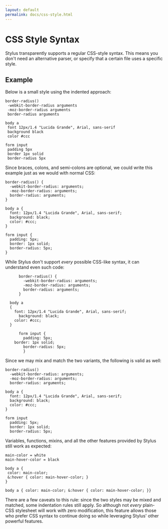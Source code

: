 ```yaml
---
layout: default
permalink: docs/css-style.html
---
```


# CSS Style Syntax

Stylus transparently supports a regular CSS-style syntax. This means you don't need an alternative parser, or specify that a certain file uses a specific style.

## Example

 Below is a small style using the indented approach:
 
 ```stylus
border-radius()
  -webkit-border-radius arguments
  -moz-border-radius arguments
  border-radius arguments

body a
  font 12px/1.4 "Lucida Grande", Arial, sans-serif
  background black
  color #ccc

form input
  padding 5px
  border 1px solid
  border-radius 5px
```

Since braces, colons, and semi-colons are optional, we could write this example just as we would with normal CSS:
 
```stylus
border-radius() {
  -webkit-border-radius: arguments;
  -moz-border-radius: arguments;
  border-radius: arguments;
}

body a {
  font: 12px/1.4 "Lucida Grande", Arial, sans-serif;
  background: black;
  color: #ccc;
}

form input {
  padding: 5px;
  border: 1px solid;
  border-radius: 5px;
}
```

While Stylus don't support _every_ possible CSS-like syntax, it can understand even such code:

```stylus
      border-radius() {
        -webkit-border-radius: arguments;
        -moz-border-radius: arguments;
        border-radius: arguments;
      }

  body a
  {
    font: 12px/1.4 "Lucida Grande", Arial, sans-serif;
      background: black;
    color: #ccc;
  }

      form input {
        padding: 5px;
    border: 1px solid;
        border-radius: 5px;
        }
```

Since we may mix and match the two variants, the following is valid as well:
 
```stylus
border-radius()
  -webkit-border-radius: arguments;
  -moz-border-radius: arguments;
  border-radius: arguments;

body a {
  font: 12px/1.4 "Lucida Grande", Arial, sans-serif;
  background: black;
  color: #ccc;
}

form input
  padding: 5px;
  border: 1px solid;
  border-radius: 5px;
```
 Variables, functions, mixins, and all the other features provided by Stylus still work as expected:
 
 ```stylus
main-color = white
main-hover-color = black

body a {
  color: main-color;
  &:hover { color: main-hover-color; }
}

body a { color: main-color; &:hover { color: main-hover-color; }}
```

There are a few caveats to this rule: since the two styles may be mixed and matched, some indentation rules still apply. So although not _every_ plain-CSS stylesheet will work with zero modification, this feature allows those who prefer CSS syntax to continue doing so while leveraging Stylus' other powerful features.
 


